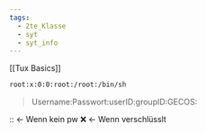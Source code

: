 ```yaml
---
tags:
  - 2te_Klasse
  - syt
  - syt_info
---
```

[[Tux Basics]]
```bash 
root:x:0:0:root:/root:/bin/sh
```

> Username:Passwort:userID:groupID:GECOS:

:: ← Wenn kein pw
:x: ← Wenn verschlüsslt 
